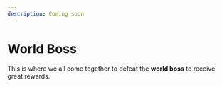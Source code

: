 ```yaml
---
description: Coming soon
---
```


# World Boss

This is where we all come together to defeat the **world boss** to receive great rewards.

